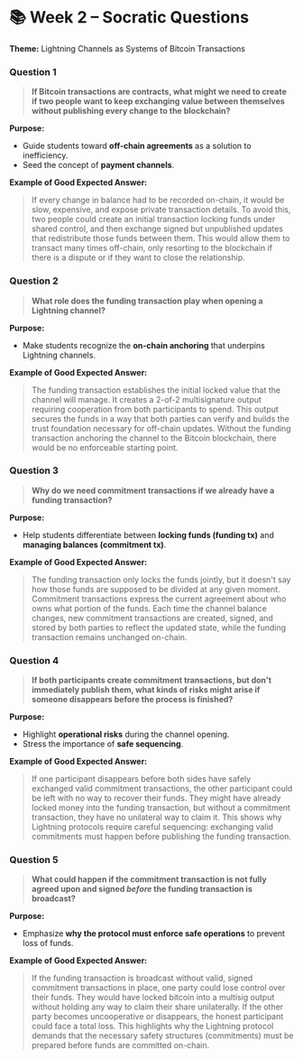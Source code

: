# 📚 Week 2 – Socratic Questions
**Theme:** Lightning Channels as Systems of Bitcoin Transactions

### Question 1
> **If Bitcoin transactions are contracts, what might we need to create if two people want to keep exchanging value between themselves without publishing every change to the blockchain?**

**Purpose:**
- Guide students toward **off-chain agreements** as a solution to inefficiency.
- Seed the concept of **payment channels**.

**Example of Good Expected Answer:**
> If every change in balance had to be recorded on-chain, it would be slow, expensive, and expose private transaction details. To avoid this, two people could create an initial transaction locking funds under shared control, and then exchange signed but unpublished updates that redistribute those funds between them. This would allow them to transact many times off-chain, only resorting to the blockchain if there is a dispute or if they want to close the relationship.

### Question 2
> **What role does the funding transaction play when opening a Lightning channel?**

**Purpose:**
- Make students recognize the **on-chain anchoring** that underpins Lightning channels.

**Example of Good Expected Answer:**
> The funding transaction establishes the initial locked value that the channel will manage. It creates a 2-of-2 multisignature output requiring cooperation from both participants to spend. This output secures the funds in a way that both parties can verify and builds the trust foundation necessary for off-chain updates. Without the funding transaction anchoring the channel to the Bitcoin blockchain, there would be no enforceable starting point.

### Question 3
> **Why do we need commitment transactions if we already have a funding transaction?**

**Purpose:**
- Help students differentiate between **locking funds (funding tx)** and **managing balances (commitment tx)**.

**Example of Good Expected Answer:**
> The funding transaction only locks the funds jointly, but it doesn't say how those funds are supposed to be divided at any given moment. Commitment transactions express the current agreement about who owns what portion of the funds. Each time the channel balance changes, new commitment transactions are created, signed, and stored by both parties to reflect the updated state, while the funding transaction remains unchanged on-chain.

### Question 4
> **If both participants create commitment transactions, but don't immediately publish them, what kinds of risks might arise if someone disappears before the process is finished?**

**Purpose:**
- Highlight **operational risks** during the channel opening.
- Stress the importance of **safe sequencing**.

**Example of Good Expected Answer:**
> If one participant disappears before both sides have safely exchanged valid commitment transactions, the other participant could be left with no way to recover their funds. They might have already locked money into the funding transaction, but without a commitment transaction, they have no unilateral way to claim it. This shows why Lightning protocols require careful sequencing: exchanging valid commitments must happen before publishing the funding transaction.

### Question 5
> **What could happen if the commitment transaction is not fully agreed upon and signed *before* the funding transaction is broadcast?**

**Purpose:**
- Emphasize **why the protocol must enforce safe operations** to prevent loss of funds.

**Example of Good Expected Answer:**
> If the funding transaction is broadcast without valid, signed commitment transactions in place, one party could lose control over their funds. They would have locked bitcoin into a multisig output without holding any way to claim their share unilaterally. If the other party becomes uncooperative or disappears, the honest participant could face a total loss. This highlights why the Lightning protocol demands that the necessary safety structures (commitments) must be prepared before funds are committed on-chain.
